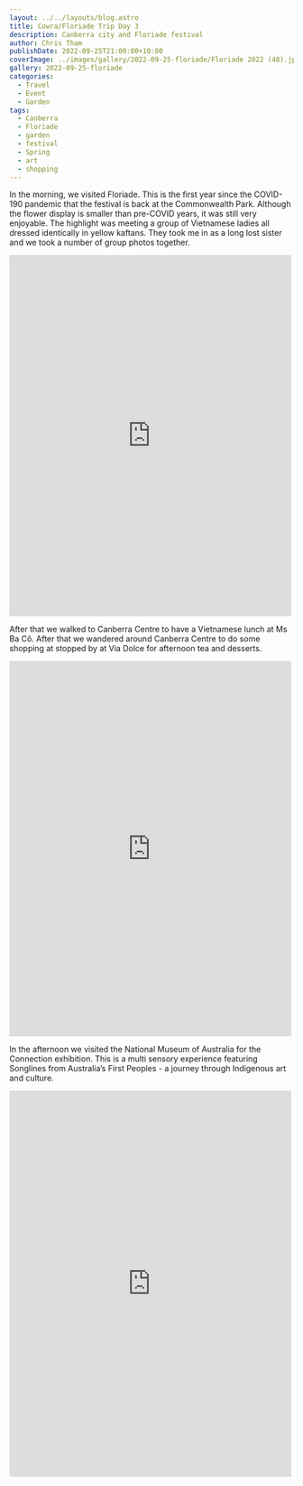 ```yaml
---
layout: ../../layouts/blog.astro
title: Cowra/Floriade Trip Day 3
description: Canberra city and Floriade festival
author: Chris Tham
publishDate: 2022-09-25T21:00:00+10:00
coverImage: ../images/gallery/2022-09-25-floriade/Floriade 2022 (48).jpeg
gallery: 2022-09-25-floriade
categories:
  - Travel
  - Event
  - Garden
tags:
  - Canberra
  - Floriade
  - garden
  - festival
  - Spring
  - art
  - shopping
---
```


In the morning, we visited Floriade. This is the first year since the COVID-190 pandemic
that the festival is back at the Commonwealth Park. Although the flower display is smaller than pre-COVID years, it was still very enjoyable. The highlight was meeting a group of Vietnamese ladies all dressed identically in yellow kaftans. They took me in as a long lost sister and we took a number of group photos together.

<iframe src="https://www.facebook.com/plugins/post.php?href=https%3A%2F%2Fwww.facebook.com%2Fchris1.tham%2Fposts%2Fpfbid0PbSYYXJ8vigoPzeFsaGoK4AwL4hzfYBZuuM4mgy4sSvmxVUcsgoFdoTvJpfntX6yl&show_text=true&width=500" width="500" height="640" style="border:none;overflow:hidden" scrolling="no" frameborder="0" allowfullscreen="true" allow="autoplay; clipboard-write; encrypted-media; picture-in-picture; web-share"></iframe>

After that we walked to Canberra Centre to have a Vietnamese lunch at Ms Ba Cô. After that we wandered around Canberra Centre to do some shopping at stopped by at Via Dolce for afternoon tea and desserts.

<iframe src="https://www.facebook.com/plugins/post.php?href=https%3A%2F%2Fwww.facebook.com%2Fchris1.tham%2Fposts%2Fpfbid0Ayqq8rKun2TDNp4gXJq3F97c18wXAd4H3RCC4nYSALubLayrAFaFkU1WYRjxd4qLl&show_text=true&width=500" width="500" height="665" style="border:none;overflow:hidden" scrolling="no" frameborder="0" allowfullscreen="true" allow="autoplay; clipboard-write; encrypted-media; picture-in-picture; web-share"></iframe>

In the afternoon we visited the National Museum of Australia for the Connection exhibition. This is a multi sensory experience featuring Songlines from Australia’s First Peoples - a journey through Indigenous art and culture.

<iframe src="https://www.facebook.com/plugins/post.php?href=https%3A%2F%2Fwww.facebook.com%2Fchris1.tham%2Fposts%2Fpfbid0WxnEtoDMUbTMQp3MEhUBDZv98UmHWJqFfdUHhkMZyiAmiPk5hCeGog7opCqxgbWCl&show_text=true&width=500" width="500" height="684" style="border:none;overflow:hidden" scrolling="no" frameborder="0" allowfullscreen="true" allow="autoplay; clipboard-write; encrypted-media; picture-in-picture; web-share"></iframe>